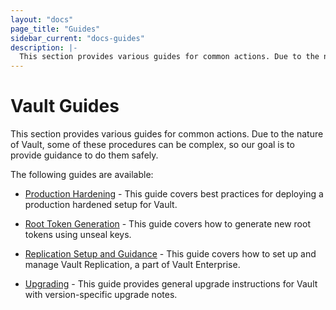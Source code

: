 ```yaml
---
layout: "docs"
page_title: "Guides"
sidebar_current: "docs-guides"
description: |-
  This section provides various guides for common actions. Due to the nature of Vault, some of these procedures can be complex, so our goal is to provide guidance to do them safely.
---
```


# Vault Guides

This section provides various guides for common actions. Due to the nature
of Vault, some of these procedures can be complex, so our goal is to provide
guidance to do them safely.

The following guides are available:

* [Production Hardening](/docs/guides/production.html) - This guide covers best practices
  for deploying a production hardened setup for Vault.

* [Root Token Generation](/docs/guides/generate-root.html) - This guide covers
  how to generate new root tokens using unseal keys.

* [Replication Setup and Guidance](/docs/guides/replication.html) - This
  guide covers how to set up and manage Vault Replication, a part of Vault
  Enterprise.

* [Upgrading](/docs/guides/upgrading/index.html) - This guide provides general
  upgrade instructions for Vault with version-specific upgrade notes.
